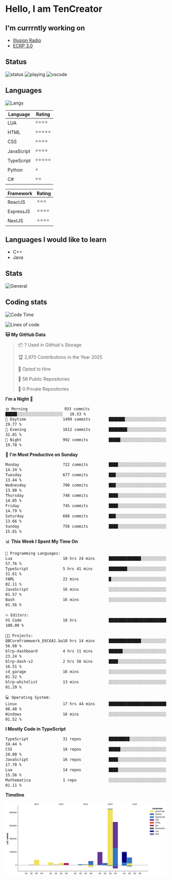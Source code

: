 # Hello, I am TenCreator

## I'm currrntly working on
- [Illusion Radio](https://illusionradio.co.uk/)
- [ECRP 3.0](http://github.com/Emerald-Coast-Roleplay/)

## Status
![status](https://api.statusbadges.me/badge/status/518334475038359555?simple=true&style=for-the-badge)
![playing](https://api.statusbadges.me/badge/playing/518334475038359555?style=for-the-badge)
![vscode](https://api.statusbadges.me/badge/vscode/518334475038359555?style=for-the-badge)

## Languages
![Langs](https://github-readme-stats.vercel.app/api/top-langs/?username=tencreator&layout=compact&theme=radical)


|Language|Rating|
|--------|------|
|LUA|⭐️⭐️⭐️⭐️|
|HTML|⭐️⭐️⭐️⭐️⭐️|
|CSS|⭐️⭐️⭐️⭐️|
|JavaScript|⭐️⭐️⭐️⭐️|
|TypeScript|⭐️⭐️⭐️⭐️⭐️|
|Python|⭐️|
|C#|⭐️⭐️ |

|Framework|Rating|
|--------|------|
|ReactJS|⭐️⭐️⭐|
|ExpressJS|⭐️⭐️⭐️⭐️|
|NextJS|⭐️⭐️⭐⭐️|

## Languages I would like to learn
- C++
- Java

## Stats
![General](https://github-readme-stats.vercel.app/api?username=tencreator&show_icons=true&theme=radical)

## Coding stats

<!--START_SECTION:waka-->
![Code Time](http://img.shields.io/badge/Code%20Time-589%20hrs%2030%20mins-blue)

![Lines of code](https://img.shields.io/badge/From%20Hello%20World%20I%27ve%20Written-2.3%20million%20lines%20of%20code-blue)

**🐱 My GitHub Data** 

> 📦 ? Used in GitHub's Storage 
 > 
> 🏆 2,970 Contributions in the Year 2025
 > 
> 💼 Opted to Hire
 > 
> 📜 56 Public Repositories 
 > 
> 🔑 0 Private Repositories 
 > 
**I'm a Night 🦉** 

```text
🌞 Morning                933 commits         █████░░░░░░░░░░░░░░░░░░░░   18.53 % 
🌆 Daytime                1499 commits        ███████░░░░░░░░░░░░░░░░░░   29.77 % 
🌃 Evening                1612 commits        ████████░░░░░░░░░░░░░░░░░   32.01 % 
🌙 Night                  992 commits         █████░░░░░░░░░░░░░░░░░░░░   19.70 % 
```
📅 **I'm Most Productive on Sunday** 

```text
Monday                   722 commits         ████░░░░░░░░░░░░░░░░░░░░░   14.34 % 
Tuesday                  677 commits         ███░░░░░░░░░░░░░░░░░░░░░░   13.44 % 
Wednesday                700 commits         ███░░░░░░░░░░░░░░░░░░░░░░   13.90 % 
Thursday                 748 commits         ████░░░░░░░░░░░░░░░░░░░░░   14.85 % 
Friday                   745 commits         ████░░░░░░░░░░░░░░░░░░░░░   14.79 % 
Saturday                 688 commits         ███░░░░░░░░░░░░░░░░░░░░░░   13.66 % 
Sunday                   756 commits         ████░░░░░░░░░░░░░░░░░░░░░   15.01 % 
```


📊 **This Week I Spent My Time On** 

```text
💬 Programming Languages: 
Lua                      10 hrs 24 mins      ██████████████░░░░░░░░░░░   57.76 % 
TypeScript               5 hrs 41 mins       ████████░░░░░░░░░░░░░░░░░   31.61 % 
YAML                     22 mins             █░░░░░░░░░░░░░░░░░░░░░░░░   02.11 % 
JavaScript               16 mins             ░░░░░░░░░░░░░░░░░░░░░░░░░   01.57 % 
Bash                     16 mins             ░░░░░░░░░░░░░░░░░░░░░░░░░   01.56 % 

🔥 Editors: 
VS Code                  18 hrs              █████████████████████████   100.00 % 

🐱‍💻 Projects: 
QBCoreFramework_E6C6A1.ba10 hrs 14 mins      ██████████████░░░░░░░░░░░   56.90 % 
blrp-dashboard           4 hrs 11 mins       ██████░░░░░░░░░░░░░░░░░░░   23.24 % 
blrp-dash-v2             2 hrs 58 mins       ████░░░░░░░░░░░░░░░░░░░░░   16.51 % 
cd_garage                16 mins             ░░░░░░░░░░░░░░░░░░░░░░░░░   01.52 % 
blrp-whitelist           13 mins             ░░░░░░░░░░░░░░░░░░░░░░░░░   01.29 % 

💻 Operating System: 
Linux                    17 hrs 44 mins      █████████████████████████   98.48 % 
Windows                  16 mins             ░░░░░░░░░░░░░░░░░░░░░░░░░   01.52 % 
```

**I Mostly Code in TypeScript** 

```text
TypeScript               31 repos            █████████░░░░░░░░░░░░░░░░   34.44 % 
CSS                      18 repos            █████░░░░░░░░░░░░░░░░░░░░   20.00 % 
JavaScript               16 repos            ████░░░░░░░░░░░░░░░░░░░░░   17.78 % 
Lua                      14 repos            ████░░░░░░░░░░░░░░░░░░░░░   15.56 % 
Mathematica              1 repo              ░░░░░░░░░░░░░░░░░░░░░░░░░   01.11 % 
```



**Timeline**

![Lines of Code chart](https://raw.githubusercontent.com/tencreator/tencreator/main/assets/bar_graph.png)


<!--END_SECTION:waka-->

